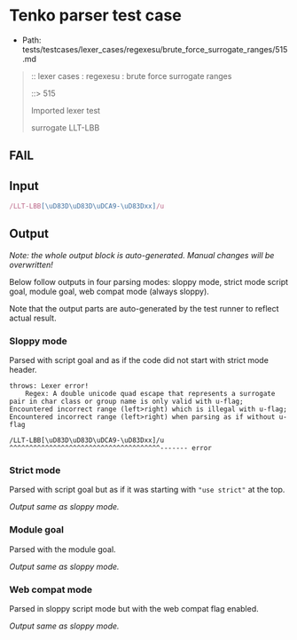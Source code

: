 # Tenko parser test case

- Path: tests/testcases/lexer_cases/regexesu/brute_force_surrogate_ranges/515.md

> :: lexer cases : regexesu : brute force surrogate ranges
>
> ::> 515
>
> Imported lexer test
>
> surrogate LLT-LBB

## FAIL

## Input

`````js
/LLT-LBB[\uD83D\uD83D\uDCA9-\uD83Dxx]/u
`````

## Output

_Note: the whole output block is auto-generated. Manual changes will be overwritten!_

Below follow outputs in four parsing modes: sloppy mode, strict mode script goal, module goal, web compat mode (always sloppy).

Note that the output parts are auto-generated by the test runner to reflect actual result.

### Sloppy mode

Parsed with script goal and as if the code did not start with strict mode header.

`````
throws: Lexer error!
    Regex: A double unicode quad escape that represents a surrogate pair in char class or group name is only valid with u-flag; Encountered incorrect range (left>right) which is illegal with u-flag; Encountered incorrect range (left>right) when parsing as if without u-flag

/LLT-LBB[\uD83D\uD83D\uDCA9-\uD83Dxx]/u
^^^^^^^^^^^^^^^^^^^^^^^^^^^^^^^^^^^^^^------- error
`````

### Strict mode

Parsed with script goal but as if it was starting with `"use strict"` at the top.

_Output same as sloppy mode._

### Module goal

Parsed with the module goal.

_Output same as sloppy mode._

### Web compat mode

Parsed in sloppy script mode but with the web compat flag enabled.

_Output same as sloppy mode._
